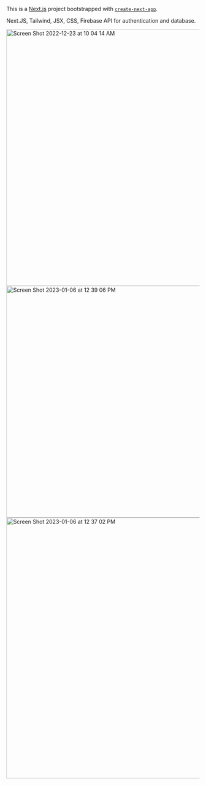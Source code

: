 This is a [Next.js](https://nextjs.org/) project bootstrapped with [`create-next-app`](https://github.com/vercel/next.js/tree/canary/packages/create-next-app).

Next.JS, Tailwind, JSX, CSS, Firebase API for authentication and database.

<img width="670" alt="Screen Shot 2022-12-23 at 10 04 14 AM" src="https://user-images.githubusercontent.com/87906936/210305866-7af04997-7de7-4459-845d-40f55c981dcf.png">


<img width="605" alt="Screen Shot 2023-01-06 at 12 39 06 PM" src="https://user-images.githubusercontent.com/87906936/210949335-372a6046-1418-453e-b3dc-4f85e868b190.png">
<img width="681" alt="Screen Shot 2023-01-06 at 12 37 02 PM" src="https://user-images.githubusercontent.com/87906936/210949431-5269371e-991d-4567-894c-9b519884ac33.png">
